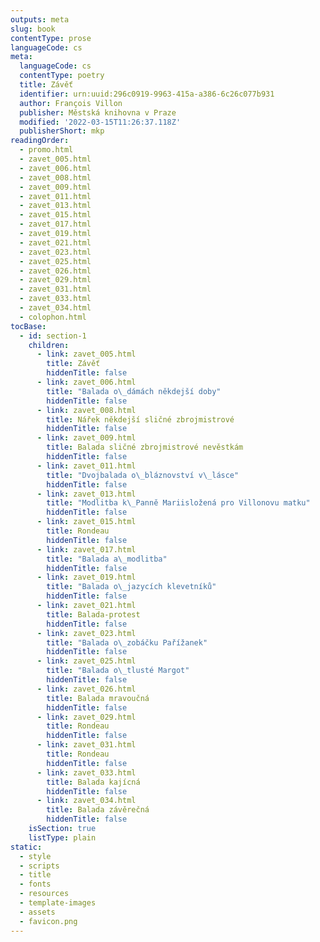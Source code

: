 ```yaml
---
outputs: meta
slug: book
contentType: prose
languageCode: cs
meta:
  languageCode: cs
  contentType: poetry
  title: Závěť
  identifier: urn:uuid:296c0919-9963-415a-a386-6c26c077b931
  author: François Villon
  publisher: Městská knihovna v Praze
  modified: '2022-03-15T11:26:37.118Z'
  publisherShort: mkp
readingOrder:
  - promo.html
  - zavet_005.html
  - zavet_006.html
  - zavet_008.html
  - zavet_009.html
  - zavet_011.html
  - zavet_013.html
  - zavet_015.html
  - zavet_017.html
  - zavet_019.html
  - zavet_021.html
  - zavet_023.html
  - zavet_025.html
  - zavet_026.html
  - zavet_029.html
  - zavet_031.html
  - zavet_033.html
  - zavet_034.html
  - colophon.html
tocBase:
  - id: section-1
    children:
      - link: zavet_005.html
        title: Závěť
        hiddenTitle: false
      - link: zavet_006.html
        title: "Balada o\_dámách někdejší doby"
        hiddenTitle: false
      - link: zavet_008.html
        title: Nářek někdejší sličné zbrojmistrové
        hiddenTitle: false
      - link: zavet_009.html
        title: Balada sličné zbrojmistrové nevěstkám
        hiddenTitle: false
      - link: zavet_011.html
        title: "Dvojbalada o\_bláznovství v\_lásce"
        hiddenTitle: false
      - link: zavet_013.html
        title: "Modlitba k\_Panně Mariisložená pro Villonovu matku"
        hiddenTitle: false
      - link: zavet_015.html
        title: Rondeau
        hiddenTitle: false
      - link: zavet_017.html
        title: "Balada a\_modlitba"
        hiddenTitle: false
      - link: zavet_019.html
        title: "Balada o\_jazycích klevetníků"
        hiddenTitle: false
      - link: zavet_021.html
        title: Balada-protest
        hiddenTitle: false
      - link: zavet_023.html
        title: "Balada o\_zobáčku Pařížanek"
        hiddenTitle: false
      - link: zavet_025.html
        title: "Balada o\_tlusté Margot"
        hiddenTitle: false
      - link: zavet_026.html
        title: Balada mravoučná
        hiddenTitle: false
      - link: zavet_029.html
        title: Rondeau
        hiddenTitle: false
      - link: zavet_031.html
        title: Rondeau
        hiddenTitle: false
      - link: zavet_033.html
        title: Balada kajícná
        hiddenTitle: false
      - link: zavet_034.html
        title: Balada závěrečná
        hiddenTitle: false
    isSection: true
    listType: plain
static:
  - style
  - scripts
  - title
  - fonts
  - resources
  - template-images
  - assets
  - favicon.png
---
```

